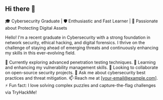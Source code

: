 ## Hi there 👋

<!--
**KingNebechi/KingNebechi** is a ✨ _special_ ✨ repository because its `README.md` (this file) appears on your GitHub profile.

Here are some ideas to get you started:

- 🔭 I’m currently working on ...
- 🌱 I’m currently learning ...
- 👯 I’m looking to collaborate on ...
- 🤔 I’m looking for help with ...
- 💬 Ask me about ...
- 📫 How to reach me: ...
- 😄 Pronouns: ...
- ⚡ Fun fact: ...
-->🎓 Cybersecurity Graduate | 🛡️ Enthusiastic and Fast Learner | 🔐 Passionate about Protecting Digital Assets

Hello! I'm a recent graduate in Cybersecurity with a strong foundation in network security, ethical hacking, and digital forensics. I thrive on the challenge of staying ahead of emerging threats and continuously enhancing my skills in this ever-evolving field.

🔭 Currently exploring advanced penetration testing techniques.
🌱 Learning and enhancing my vulnerability management skills.
👯 Looking to collaborate on open-source security projects.
💬 Ask me about cybersecurity best practices and threat mitigation.
📫 Reach me at [your-email@example.com].
⚡ Fun fact: I love solving complex puzzles and capture-the-flag challenges via TryHackMe!
